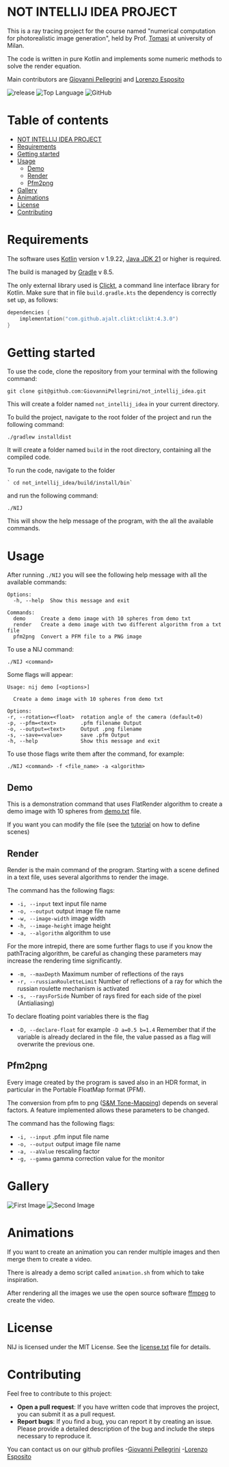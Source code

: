 # NOT INTELLIJ IDEA PROJECT
This is a ray tracing project for the course named "numerical computation for photorealistic image generation", held by Prof. [Tomasi](https://github.com/ziotom78) at university of Milan.

The code is written in pure Kotlin and implements some numeric methods to solve the render equation.

Main contributors are [Giovanni Pellegrini](https://github.com/GiovanniPellegrini) and [Lorenzo Esposito](https://github.com/lorenzoesposito2)

![release](https://img.shields.io/github/v/release/GiovanniPellegrini/not_intellij_idea)
![Top Language](https://img.shields.io/github/languages/top/GiovanniPellegrini/not_intellij_idea)
![GitHub](https://img.shields.io/github/license/GiovanniPellegrini/not_intellij_idea)


# Table of contents
- [NOT INTELLIJ IDEA PROJECT](#not-intellij-idea-project)
- [Requirements](#Requirements)
- [Getting started](#Getting-started)
- [Usage](#Usage)
    - [Demo](#Demo)
    - [Render](#Render)
    - [Pfm2png](#Pfm2png)
- [Gallery](#Gallery)
- [Animations](#animations)
- [License](#License)
- [Contributing](#Contributing)

# Requirements
The software uses [Kotlin](https://kotlinlang.org/docs/home.html) version v 1.9.22, [Java JDK 21](https://www.oracle.com/it/java/technologies/downloads/#java21) or higher is required.

The build is managed by [Gradle](https://gradle.org) v 8.5.

The only external library used is [Clickt](https://ajalt.github.io/clikt/), a command line interface library for Kotlin.
Make sure that in file `build.gradle.kts` the dependency is correctly set up, as follows:
```kotlin
dependencies {
    implementation("com.github.ajalt.clikt:clikt:4.3.0")
}
```

# Getting started
To use the code, clone the repository from your terminal with the following command:
```shell
git clone git@github.com:GiovanniPellegrini/not_intellij_idea.git
```

This will create a folder named `not_intellij_idea` in your current directory.

To build the project, navigate to the root folder of the project and run the following command:
```shell
./gradlew installdist
```

It will create a folder named `build` in the root directory, containing all the compiled code.

To run the code, navigate to the folder
```shell
` cd not_intellij_idea/build/install/bin` 
```

and run the following command:
```shell
./NIJ
```

This will show the help message of the program, with the all the available commands.

# Usage

After running `./NIJ` you will see the following help message with all the available commands:
```shell
Options:
  -h, --help  Show this message and exit

Commands:
  demo     Create a demo image with 10 spheres from demo txt
  render   Create a demo image with two different algorithm from a txt file
  pfm2png  Convert a PFM file to a PNG image
```

To use a NIJ command:
```shell
./NIJ <command>
```

Some flags will appear: 
```shell
Usage: nij demo [<options>]

  Create a demo image with 10 spheres from demo txt

Options:
-r, --rotation=<float>  rotation angle of the camera (default=0)
-p, --pfm=<text>        .pfm filename Output
-o, --output=<text>     Output .png filename
-s, --save=<value>      save .pfm Output
-h, --help              Show this message and exit
```
To use those flags write them after the command, for example:
```shell
./NIJ <command> -f <file_name> -a <algorithm>
```




## Demo
This is a demonstration command that uses FlatRender algorithm to create a demo image with 10 spheres from [demo.txt](https://github.com/GiovanniPellegrini/not_intellij_idea/blob/master/src/main/kotlin/examples/demo.txt) file.

If you want you can modify the file (see the [tutorial](https://github.com/GiovanniPellegrini/not_intellij_idea/blob/master/src/main/kotlin/examples/tutorial.md) on how to define scenes)

## Render
Render is the main command of the program. Starting with a scene defined in a text file, uses several algorithms to render the image.

The command has the following flags:
- `-i, --input` text input file name
- `-o, --output` output image file name
- `-w, --image-width` image width
- `-h, --image-height` image height
- `-a, --algorithm` algorithm to use

For the more intrepid, there are some further flags to use if you know the pathTracing algorithm, be careful as changing these parameters may increase the rendering time significantly.

- `-m, --maxDepth` Maximum number of reflections of the rays
- `-r, --russianRouletteLimit` Number of reflections of a ray for which the russian roulette mechanism is activated
- `-s, --raysForSide` Number of rays fired for each side of the pixel (Antialiasing)

To declare floating point variables there is the flag
- `-D, --declare-float` for example `-D a=0.5 b=1.4`
Remember that if the variable is already declared in the file, the value passed as a flag will overwrite the previous one.

## Pfm2png
Every image created by the program is saved also in an HDR format, in particular in the Portable FloatMap format (PFM).

The conversion from pfm to png ([S&M Tone-Mapping](https://books.google.it/books/about/Realistic_Ray_Tracing_Second_Edition.html?id=ywOtPMpCcY8C&redir_esc=y)) depends on several factors. A feature implemented allows these parameters to be changed. 

The command has the following flags:
- `-i, --input` .pfm input file name
- `-o, --output` output image file name
- `-a, --aValue` rescaling factor 
- `-g, --gamma` gamma correction value for the monitor

# Gallery

![First Image](https://github.com/GiovanniPellegrini/not_intellij_idea/blob/master/examples/pfmtopng/bowl.png?raw=true)
![Second Image](https://github.com/GiovanniPellegrini/not_intellij_idea/blob/master/examples/cornellbox/cornell_antialiasing2.png?raw=true)

# Animations

If you want to create an animation you can render multiple images and then merge them to create a video.

There is already a demo script called `animation.sh` from which to take inspiration.

After rendering all the images we use the open source software [ffmpeg](https://ffmpeg.org) to create the video.

# License

NIJ is licensed under the MIT License. See the [license.txt](https://github.com/GiovanniPellegrini/not_intellij_idea/blob/master/license.txt) file for details.

# Contributing
Feel free to contribute to this project:

- **Open a pull request**: If you have written code that improves the project, you can submit it as a pull request.
- **Report bugs**: If you find a bug, you can report it by creating an issue. Please provide a detailed description of the bug and include the steps necessary to reproduce it.

You can contact us on our github profiles
-[Giovanni Pellegrini](https://github.com/GiovanniPellegrini)
-[Lorenzo Esposito](https://github.com/lorenzoesposito2)











